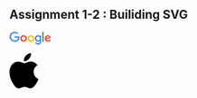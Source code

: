 ## Assignment 1-2 : Builiding SVG

<svg xmlns="http://www.w3.org/2000/svg" width="74" height="24" viewBox="0 0 74 24"><path fill="#4285F4" d="M9.24 8.19v2.46h5.88c-.18 1.38-.64 2.39-1.34 3.1-.86.86-2.2 1.8-4.54 1.8-3.62 0-6.45-2.92-6.45-6.54s2.83-6.54 6.45-6.54c1.95 0 3.38.77 4.43 1.76L15.4 2.5C13.94 1.08 11.98 0 9.24 0 4.28 0 .11 4.04.11 9s4.17 9 9.13 9c2.68 0 4.7-.88 6.28-2.52 1.62-1.62 2.13-3.91 2.13-5.75 0-.57-.04-1.1-.13-1.54H9.24z"/><path fill="#EA4335" d="M25 6.19c-3.21 0-5.83 2.44-5.83 5.81 0 3.34 2.62 5.81 5.83 5.81s5.83-2.46 5.83-5.81c0-3.37-2.62-5.81-5.83-5.81zm0 9.33c-1.76 0-3.28-1.45-3.28-3.52 0-2.09 1.52-3.52 3.28-3.52s3.28 1.43 3.28 3.52c0 2.07-1.52 3.52-3.28 3.52z"/><path fill="#4285F4" d="M53.58 7.49h-.09c-.57-.68-1.67-1.3-3.06-1.3C47.53 6.19 45 8.72 45 12c0 3.26 2.53 5.81 5.43 5.81 1.39 0 2.49-.62 3.06-1.32h.09v.81c0 2.22-1.19 3.41-3.1 3.41-1.56 0-2.53-1.12-2.93-2.07l-2.22.92c.64 1.54 2.33 3.43 5.15 3.43 2.99 0 5.52-1.76 5.52-6.05V6.49h-2.42v1zm-2.93 8.03c-1.76 0-3.1-1.5-3.1-3.52 0-2.05 1.34-3.52 3.1-3.52 1.74 0 3.1 1.5 3.1 3.54.01 2.03-1.36 3.5-3.1 3.5z"/><path fill="#FBBC05" d="M38 6.19c-3.21 0-5.83 2.44-5.83 5.81 0 3.34 2.62 5.81 5.83 5.81s5.83-2.46 5.83-5.81c0-3.37-2.62-5.81-5.83-5.81zm0 9.33c-1.76 0-3.28-1.45-3.28-3.52 0-2.09 1.52-3.52 3.28-3.52s3.28 1.43 3.28 3.52c0 2.07-1.52 3.52-3.28 3.52z"/><path fill="#34A853" d="M58 .24h2.51v17.57H58z"/><path fill="#EA4335" d="M68.26 15.52c-1.3 0-2.22-.59-2.82-1.76l7.77-3.21-.26-.66c-.48-1.3-1.96-3.7-4.97-3.7-2.99 0-5.48 2.35-5.48 5.81 0 3.26 2.46 5.81 5.76 5.81 2.66 0 4.2-1.63 4.84-2.57l-1.98-1.32c-.66.96-1.56 1.6-2.86 1.6zm-.18-7.15c1.03 0 1.91.53 2.2 1.28l-5.25 2.17c0-2.44 1.73-3.45 3.05-3.45z"/></svg>

<svg width="256px" height="315px" viewBox="0 0 256 315" version="1.1" xmlns="http://www.w3.org/2000/svg" xmlns:xlink="http://www.w3.org/1999/xlink" preserveAspectRatio="xMidYMid">
    <g transform="scale(0.2)"><path d="M213.803394,167.030943 C214.2452,214.609646 255.542482,230.442639 256,230.644727 C255.650812,231.761357 249.401383,253.208293 234.24263,275.361446 C221.138555,294.513969 207.538253,313.596333 186.113759,313.991545 C165.062051,314.379442 158.292752,301.507828 134.22469,301.507828 C110.163898,301.507828 102.642899,313.596301 82.7151126,314.379442 C62.0350407,315.16201 46.2873831,293.668525 33.0744079,274.586162 C6.07529317,235.552544 -14.5576169,164.286328 13.147166,116.18047 C26.9103111,92.2909053 51.5060917,77.1630356 78.2026125,76.7751096 C98.5099145,76.3877456 117.677594,90.4371851 130.091705,90.4371851 C142.497945,90.4371851 165.790755,73.5415029 190.277627,76.0228474 C200.528668,76.4495055 229.303509,80.1636878 247.780625,107.209389 C246.291825,108.132333 213.44635,127.253405 213.803394,167.030988 M174.239142,50.1987033 C185.218331,36.9088319 192.607958,18.4081019 190.591988,0 C174.766312,0.636050225 155.629514,10.5457909 144.278109,23.8283506 C134.10507,35.5906758 125.195775,54.4170275 127.599657,72.4607932 C145.239231,73.8255433 163.259413,63.4970262 174.239142,50.1987249" fill="#000000"></path>
    </g>
</svg>
